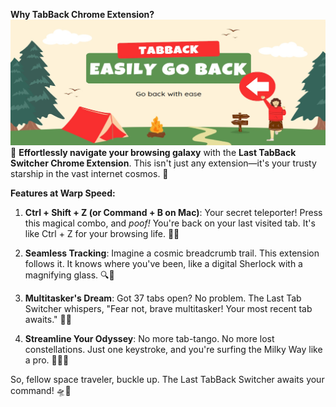 **Why TabBack Chrome Extension?**
![alt text](image.png)
🚀 **Effortlessly navigate your browsing galaxy** with the **Last TabBack Switcher Chrome Extension**. This isn't just any extension—it's your trusty starship in the vast internet cosmos. 🌌


**Features at Warp Speed:**

1. **Ctrl + Shift + Z (or Command + B on Mac)**: Your secret teleporter! Press this magical combo, and *poof!* You're back on your last visited tab. It's like Ctrl + Z for your browsing life. 🚪🔮


2. **Seamless Tracking**: Imagine a cosmic breadcrumb trail. This extension follows it. It knows where you've been, like a digital Sherlock with a magnifying glass. 🔍🔭

3. **Multitasker's Dream**: Got 37 tabs open? No problem. The Last Tab Switcher whispers, "Fear not, brave multitasker! Your most recent tab awaits." 🌟📑

4. **Streamline Your Odyssey**: No more tab-tango. No more lost constellations. Just one keystroke, and you're surfing the Milky Way like a pro. 🌠🏄‍♂️

So, fellow space traveler, buckle up. The Last TabBack Switcher awaits your command! 🛸💫
